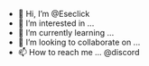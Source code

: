 - 👋 Hi, I’m @Eseclick
- 👀 I’m interested in ...
- 🌱 I’m currently learning ...
- 💞️ I’m looking to collaborate on ...
- 📫 How to reach me ... @discord

<!---
Eseclick/Eseclick is a ✨ special ✨ repository because its `README.md` (this file) appears on your GitHub profile.
You can click the Preview link to take a look at your changes.
--->
